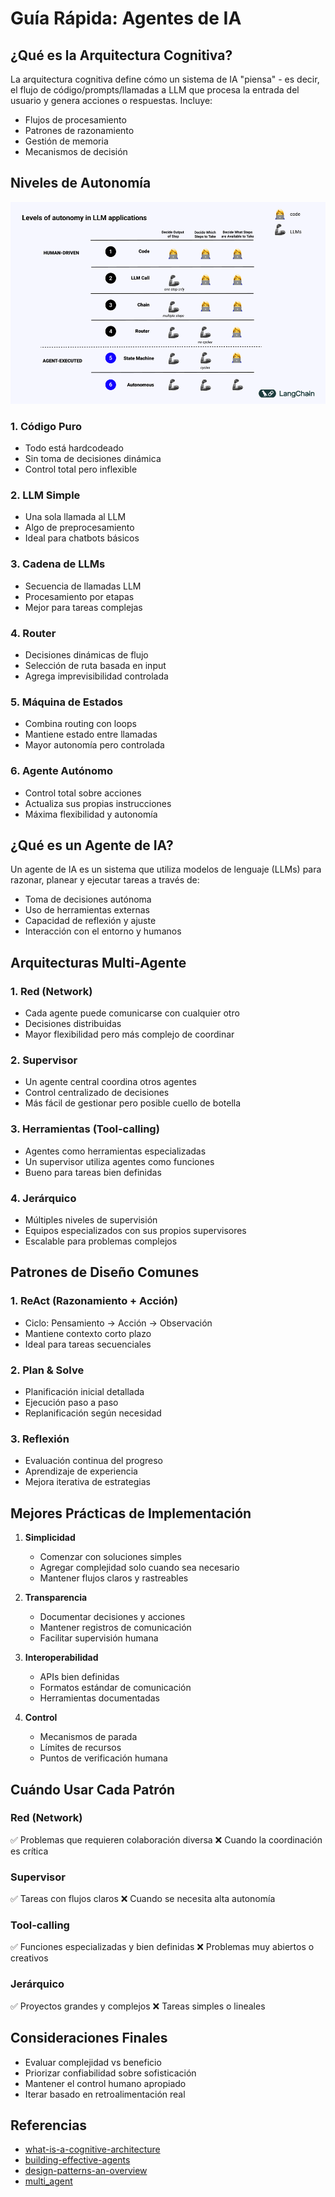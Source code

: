 # Guía Rápida: Agentes de IA

## ¿Qué es la Arquitectura Cognitiva?
La arquitectura cognitiva define cómo un sistema de IA "piensa" - es decir, el flujo de código/prompts/llamadas a LLM que procesa la entrada del usuario y genera acciones o respuestas. Incluye:
- Flujos de procesamiento
- Patrones de razonamiento
- Gestión de memoria
- Mecanismos de decisión

## Niveles de Autonomía
![autonomy-levels](https://github.com/EPA-Digital/ads-ninja/blob/master/modulo7/Screenshot-2024-06-28-at-7.33.10-PM.png)
### 1. Código Puro
- Todo está hardcodeado
- Sin toma de decisiones dinámica
- Control total pero inflexible

### 2. LLM Simple
- Una sola llamada al LLM
- Algo de preprocesamiento
- Ideal para chatbots básicos

### 3. Cadena de LLMs
- Secuencia de llamadas LLM
- Procesamiento por etapas
- Mejor para tareas complejas

### 4. Router
- Decisiones dinámicas de flujo
- Selección de ruta basada en input
- Agrega imprevisibilidad controlada

### 5. Máquina de Estados
- Combina routing con loops
- Mantiene estado entre llamadas
- Mayor autonomía pero controlada

### 6. Agente Autónomo
- Control total sobre acciones
- Actualiza sus propias instrucciones
- Máxima flexibilidad y autonomía

## ¿Qué es un Agente de IA?
Un agente de IA es un sistema que utiliza modelos de lenguaje (LLMs) para razonar, planear y ejecutar tareas a través de:
- Toma de decisiones autónoma
- Uso de herramientas externas
- Capacidad de reflexión y ajuste
- Interacción con el entorno y humanos

## Arquitecturas Multi-Agente
### 1. Red (Network)
- Cada agente puede comunicarse con cualquier otro
- Decisiones distribuidas
- Mayor flexibilidad pero más complejo de coordinar

### 2. Supervisor
- Un agente central coordina otros agentes
- Control centralizado de decisiones
- Más fácil de gestionar pero posible cuello de botella

### 3. Herramientas (Tool-calling)
- Agentes como herramientas especializadas
- Un supervisor utiliza agentes como funciones
- Bueno para tareas bien definidas

### 4. Jerárquico
- Múltiples niveles de supervisión
- Equipos especializados con sus propios supervisores
- Escalable para problemas complejos

## Patrones de Diseño Comunes

### 1. ReAct (Razonamiento + Acción)
- Ciclo: Pensamiento → Acción → Observación
- Mantiene contexto corto plazo
- Ideal para tareas secuenciales

### 2. Plan & Solve
- Planificación inicial detallada
- Ejecución paso a paso
- Replanificación según necesidad

### 3. Reflexión
- Evaluación continua del progreso
- Aprendizaje de experiencia
- Mejora iterativa de estrategias

## Mejores Prácticas de Implementación

1. **Simplicidad**
   - Comenzar con soluciones simples
   - Agregar complejidad solo cuando sea necesario
   - Mantener flujos claros y rastreables

2. **Transparencia**
   - Documentar decisiones y acciones
   - Mantener registros de comunicación
   - Facilitar supervisión humana

3. **Interoperabilidad**
   - APIs bien definidas
   - Formatos estándar de comunicación
   - Herramientas documentadas

4. **Control**
   - Mecanismos de parada
   - Límites de recursos
   - Puntos de verificación humana

## Cuándo Usar Cada Patrón

### Red (Network)
✅ Problemas que requieren colaboración diversa
❌ Cuando la coordinación es crítica

### Supervisor
✅ Tareas con flujos claros
❌ Cuando se necesita alta autonomía

### Tool-calling
✅ Funciones especializadas y bien definidas
❌ Problemas muy abiertos o creativos

### Jerárquico
✅ Proyectos grandes y complejos
❌ Tareas simples o lineales

## Consideraciones Finales
- Evaluar complejidad vs beneficio
- Priorizar confiabilidad sobre sofisticación
- Mantener el control humano apropiado
- Iterar basado en retroalimentación real

## Referencias
- [what-is-a-cognitive-architecture](https://blog.langchain.dev/what-is-a-cognitive-architecture/)
- [building-effective-agents](https://www.anthropic.com/research/building-effective-agents)
- [design-patterns-an-overview](https://medium.com/binome/ai-agent-workflow-design-patterns-an-overview-cf9e1f609696)
- [multi_agent](https://langchain-ai.github.io/langgraph/concepts/multi_agent/)